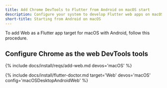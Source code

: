 ```yaml
---
title: Add Chrome DevTools to Flutter from Android on macOS start
description: Configure your system to develop Flutter web apps on macOS.
short-title: Starting from Android on macOS
---
```


To add Web as a Flutter app target for macOS with Android,
follow this procedure.

## Configure Chrome as the web DevTools tools

{% include docs/install/reqs/add-web.md devos='macOS' %}

{% include docs/install/flutter-doctor.md target='Web' devos='macOS' config='macOSDesktopAndroidWeb' %}
